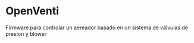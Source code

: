 # OpenVenti
Firmware para controlar un aereador basado en un sistema de valvulas de presion y blower
